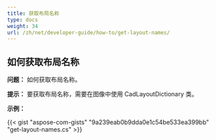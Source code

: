 ```yaml
---
title: 获取布局名称
type: docs
weight: 34
url: /zh/net/developer-guide/how-to/get-layout-names/
---
```


## **如何获取布局名称**

**问题：** 如何获取布局名称。

**提示：** 要获取布局名称，需要在图像中使用 CadLayoutDictionary 类。

**示例：**

{{< gist "aspose-com-gists" "9a239eab0b9dda0e1c54be533ea399bb" "get-layout-names.cs" >}}
